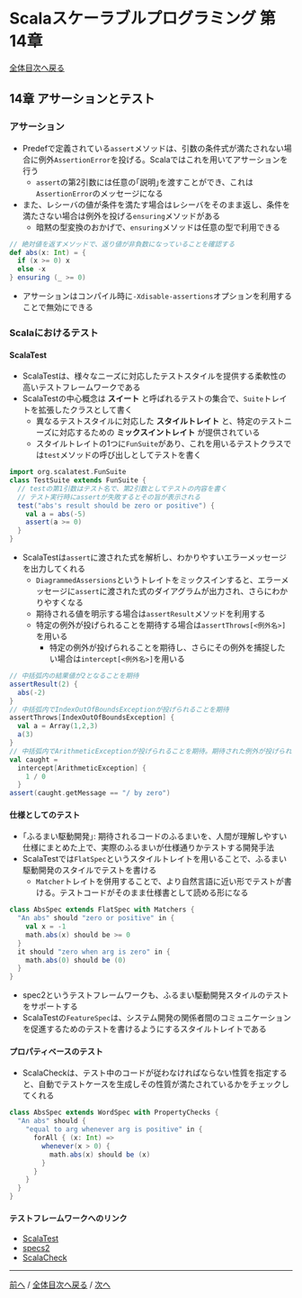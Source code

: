 # Scalaスケーラブルプログラミング 第14章
[全体目次へ戻る](index.md)

## 14章 アサーションとテスト
### アサーション
- Predefで定義されている`assert`メソッドは、引数の条件式が満たされない場合に例外`AssertionError`を投げる。Scalaではこれを用いてアサーションを行う
  + `assert`の第2引数には任意の｢説明｣を渡すことができ、これは`AssertionError`のメッセージになる
- また、レシーバの値が条件を満たす場合はレシーバをそのまま返し、条件を満たさない場合は例外を投げる`ensuring`メソッドがある
  + 暗黙の型変換のおかげで、`ensuring`メソッドは任意の型で利用できる

```scala
// 絶対値を返すメソッドで、返り値が非負数になっていることを確認する
def abs(x: Int) = {
  if (x >= 0) x
  else -x
} ensuring (_ >= 0)
```

- アサーションはコンパイル時に`-Xdisable-assertions`オプションを利用することで無効にできる

### Scalaにおけるテスト
#### ScalaTest
- ScalaTestは、様々なニーズに対応したテストスタイルを提供する柔軟性の高いテストフレームワークである
- ScalaTestの中心概念は **スイート** と呼ばれるテストの集合で、`Suite`トレイトを拡張したクラスとして書く
  + 異なるテストスタイルに対応した **スタイルトレイト** と、特定のテストニーズに対応するための **ミックスイントレイト** が提供されている
  + スタイルトレイトの1つに`FunSuite`があり、これを用いるテストクラスでは`test`メソッドの呼び出しとしてテストを書く

```scala
import org.scalatest.FunSuite
class TestSuite extends FunSuite {
  // testの第1引数はテスト名で、第2引数としてテストの内容を書く
  // テスト実行時にassertが失敗するとその旨が表示される
  test("abs's result should be zero or positive") {
    val a = abs(-5)
    assert(a >= 0)
  }
}
```

- ScalaTestは`assert`に渡された式を解析し、わかりやすいエラーメッセージを出力してくれる
  + `DiagrammedAssersions`というトレイトをミックスインすると、エラーメッセージに`assert`に渡された式のダイアグラムが出力され、さらにわかりやすくなる
  + 期待される値を明示する場合は`assertResult`メソッドを利用する
  + 特定の例外が投げられることを期待する場合は`assertThrows[<例外名>]`を用いる
    * 特定の例外が投げられることを期待し、さらにその例外を捕捉したい場合は`intercept[<例外名>]`を用いる

```scala
// 中括弧内の結果値が2となることを期待
assertResult(2) {
  abs(-2)
}
// 中括弧内でIndexOutOfBoundsExceptionが投げられることを期待
assertThrows[IndexOutOfBoundsException] {
  val a = Array(1,2,3)
  a(3)
}
// 中括弧内でArithmeticExceptionが投げられることを期待。期待された例外が投げられたらそれをcaughtに捕捉する
val caught =
  intercept[ArithmeticException] {
    1 / 0
  }
assert(caught.getMessage == "/ by zero")
```

#### 仕様としてのテスト
- ｢ふるまい駆動開発｣: 期待されるコードのふるまいを、人間が理解しやすい仕様にまとめた上で、実際のふるまいが仕様通りかテストする開発手法
- ScalaTestでは`FlatSpec`というスタイルトレイトを用いることで、ふるまい駆動開発のスタイルでテストを書ける
  + `Matcher`トレイトを併用することで、より自然言語に近い形でテストが書ける。テストコードがそのまま仕様書として読める形になる

```scala
class AbsSpec extends FlatSpec with Matchers {
  "An abs" should "zero or positive" in {
    val x = -1
    math.abs(x) should be >= 0
  }
  it should "zero when arg is zero" in {
    math.abs(0) should be (0)
  }
}
```

- spec2というテストフレームワークも、ふるまい駆動開発スタイルのテストをサポートする
- ScalaTestの`FeatureSpec`は、システム開発の関係者間のコミュニケーションを促進するためのテストを書けるようにするスタイルトレイトである

#### プロパティベースのテスト
- ScalaCheckは、テスト中のコードが従わなければならない性質を指定すると、自動でテストケースを生成しその性質が満たされているかをチェックしてくれる

```scala
class AbsSpec extends WordSpec with PropertyChecks {
  "An abs" should {
    "equal to arg whenever arg is positive" in {
      forAll { (x: Int) =>
        whenever(x > 0) {
          math.abs(x) should be (x)
        }
      }
    }
  }
}
```

#### テストフレームワークへのリンク
- [ScalaTest](http://www.scalatest.org/)
- [specs2](http://etorreborre.github.io/specs2/)
- [ScalaCheck](https://www.scalacheck.org/)

***

[前へ](c13.md) /
[全体目次へ戻る](index.md) /
[次へ](c15.md)
